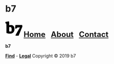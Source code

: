 # b7
<img alt="b7" width="54" height="54" src="b7.svg"> <strong><font size="5"><a href="https://b7.github.io">Home</a> &nbsp; <a href="https://b7.github.io/about">About</a> &nbsp; <a href="https://b7.github.io/contact">Contact</a></font></strong>

**b7**

<div id="comslider_in_point_1941906"></div><script type="text/javascript">var oCOMScript1941906=document.createElement('script');oCOMScript1941906.src="https://commondatastorage.googleapis.com/comslider/target/users/1571738060x690460a5e348e1e1a128e2578cc4ddd0/comslider.js?timestamp=1571739346&ct="+Date.now();oCOMScript1941906.type='text/javascript';document.getElementsByTagName("head").item(0).appendChild(oCOMScript1941906);</script>

<strong><a href="https://b7.github.io/find">Find</a></strong> - <strong><a href="https://b7.github.io/legal">Legal</a></strong> Copyright © 2019 b7
